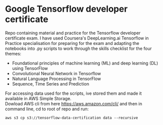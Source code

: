 # Google Tensorflow developer certificate

Repo containing material and practice for the Tensorflow developer certificate exam.
I have used Coursera's DeepLearning.ai  Tensorflow in Practice specialisation for preparing for the exam and adapting
the notebooks into .py scripts to work through the skills checklist for the four themes:


* Foundational principles of machine learning (ML) and deep learning (DL)
using TensorFlow
* Convolutional Neural Network in Tensorflow
* Natural Language Processing in TensorFlow
* Sequence, Time Series and Prediction


For accessing data used for the scripts, ive stored them and made it available in AWS Simple Storage.  
Dowload AWS cli from here https://aws.amazon.com/cli/  and then in command line, cd to root of repo and run: 

`aws s3 cp s3://tensorflow-data-certification data --recursive`

